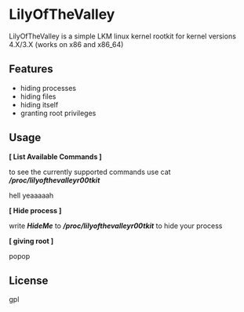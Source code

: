 # LilyOfTheValley

LilyOfTheValley is a simple LKM linux kernel rootkit for kernel versions 4.X/3.X (works on x86 and x86_64)

## Features

* hiding processes
* hiding files
* hiding itself 
* granting root privileges

## Usage

**[ List Available Commands ]**

to see the currently supported commands use cat **_/proc/lilyofthevalleyr00tkit_**

hell yeaaaaah

**[ Hide process ]**

write **_HideMe_** to **_/proc/lilyofthevalleyr00tkit_**  to hide your process 

**[ giving root ]**

popop


## License

gpl
